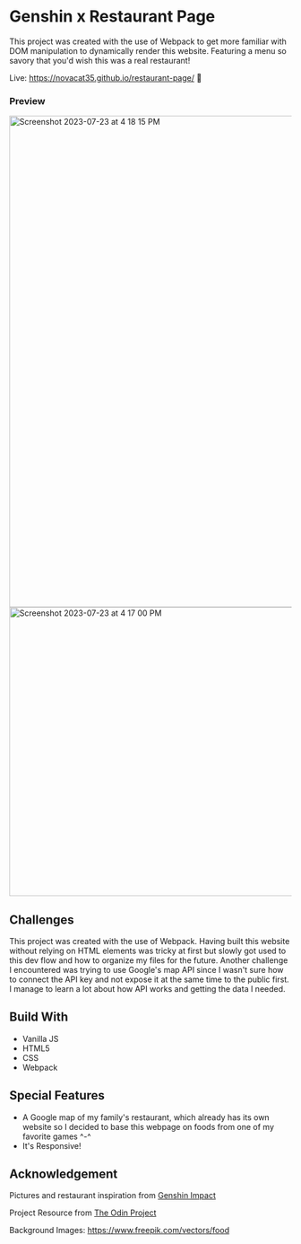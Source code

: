# Genshin x Restaurant Page 

This project was created with the use of Webpack to get more familiar with DOM manipulation to dynamically render this website. Featuring a menu so savory that you'd wish this was a real restaurant!

Live: https://novacat35.github.io/restaurant-page/ 🍲

### Preview 
<img width="876" alt="Screenshot 2023-07-23 at 4 18 15 PM" src="https://github.com/NovaCat35/restaurant-page/assets/54908064/5aa9b889-19fa-49b0-9044-76a1fa6e1ba5">
<img width="515" alt="Screenshot 2023-07-23 at 4 17 00 PM" src="https://github.com/NovaCat35/restaurant-page/assets/54908064/0a1a1151-b204-407a-8f04-dac611f38be4">

## Challenges
This project was created with the use of Webpack. Having built this website without relying on HTML elements was tricky at first but slowly got used to this dev flow and how to organize my files for the future. Another challenge I encountered was trying to use Google's map API since I wasn't sure how to connect the API key and not expose it at the same time to the public first. I manage to learn a lot about how API works and getting the data I needed.

## Build With
- Vanilla JS
- HTML5
- CSS
- Webpack

## Special Features
- A Google map of my family's restaurant, which already has its own website so I decided to base this webpage on foods from one of my favorite games ^-^
- It's Responsive!

## Acknowledgement
Pictures and restaurant inspiration from [Genshin Impact](https://genshin-impact.fandom.com/wiki/Genshin_Impact_Wiki)

Project Resource from [The Odin Project](https://www.theodinproject.com/lessons/node-path-javascript-restaurant-page)

Background Images: https://www.freepik.com/vectors/food
